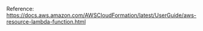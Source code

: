Reference:
https://docs.aws.amazon.com/AWSCloudFormation/latest/UserGuide/aws-resource-lambda-function.html
